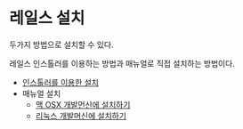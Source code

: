 # 레일스 설치

두가지 방법으로 설치할 수 있다.

레일스 인스톨러를 이용하는 방법과 매뉴얼로 직접 설치하는 방법이다.

* [인스톨러를 이용한 설치](using_installer.html)
* 매뉴얼 설치
  * [맥 OSX 개발먼신에 설치하기](mac_install.html)
  * [리눅스 개발머신에 설치하기](linux_install.html)




